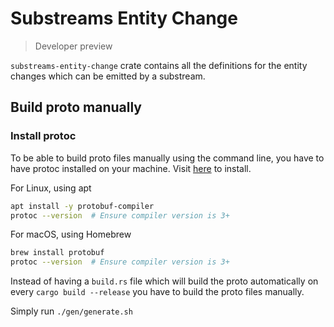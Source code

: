 # Substreams Entity Change

> Developer preview

`substreams-entity-change` crate contains all the definitions for the entity changes which can be emitted by a substream.

## Build proto manually

### Install protoc

To be able to build proto files manually using the command line, you have to have protoc installed on your machine. Visit [here](https://grpc.io/docs/protoc-installation/) to install.

For Linux, using apt
```bash
apt install -y protobuf-compiler
protoc --version  # Ensure compiler version is 3+
```

For macOS, using Homebrew
```bash
brew install protobuf
protoc --version  # Ensure compiler version is 3+
```

Instead of having a `build.rs` file which will build the proto automatically on every `cargo build --release` you have to build the proto files manually.

Simply run `./gen/generate.sh`
